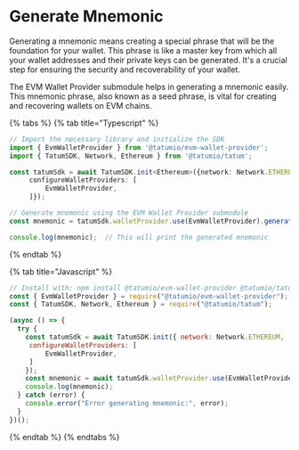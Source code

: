 # Generate Mnemonic

Generating a mnemonic means creating a special phrase that will be the foundation for your wallet. This phrase is like a master key from which all your wallet addresses and their private keys can be generated. It's a crucial step for ensuring the security and recoverability of your wallet.

The EVM Wallet Provider submodule helps in generating a mnemonic easily. This mnemonic phrase, also known as a seed phrase, is vital for creating and recovering wallets on EVM chains.

{% tabs %}
{% tab title="Typescript" %}
```typescript
// Import the necessary library and initialize the SDK
import { EvmWalletProvider } from '@tatumio/evm-wallet-provider';
import { TatumSDK, Network, Ethereum } from '@tatumio/tatum';

const tatumSdk = await TatumSDK.init<Ethereum>({network: Network.ETHEREUM,
     configureWalletProviders: [
         EvmWalletProvider,
     ]});

// Generate mnemonic using the EVM Wallet Provider submodule
const mnemonic = tatumSdk.walletProvider.use(EvmWalletProvider).generateMnemonic();

console.log(mnemonic);  // This will print the generated mnemonic

```
{% endtab %}

{% tab title="Javascript" %}
```javascript
// Install with: npm install @tatumio/evm-wallet-provider @tatumio/tatum
const { EvmWalletProvider } = require("@tatumio/evm-wallet-provider");
const { TatumSDK, Network, Ethereum } = require("@tatumio/tatum");

(async () => {
  try {
    const tatumSdk = await TatumSDK.init({ network: Network.ETHEREUM,
     configureWalletProviders: [
         EvmWalletProvider,
     ]
    });
    const mnemonic = await tatumSdk.walletProvider.use(EvmWalletProvider).generateMnemonic();
    console.log(mnemonic);
  } catch (error) {
    console.error("Error generating mnemonic:", error);
  }
})();

```
{% endtab %}
{% endtabs %}
